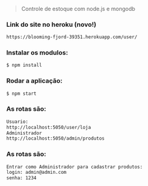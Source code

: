 > Controle de estoque com node.js e mongodb

### Link do site no heroku (novo!)
```sh
https://blooming-fjord-39351.herokuapp.com/user/
```

### Instalar os modulos:
```sh
$ npm install
```

### Rodar a aplicação:
```sh
$ npm start
```

### As rotas são:
```sh
Usuario:
http://localhost:5050/user/loja
Administrador 
http://localhost:5050/admin/produtos
```
### As rotas são:
```sh
Entrar como Administrador para cadastrar produtos:
login: admin@admin.com
senha: 1234
```

